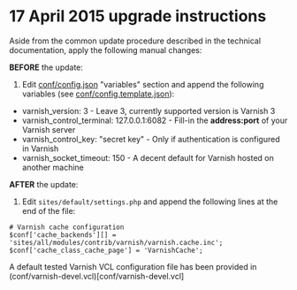 17 April 2015 upgrade instructions
==================================

Aside from the common update procedure described in the technical documentation, apply the following manual changes:

__BEFORE__ the update:

1. Edit [conf/config.json](conf/config.json) "variables" section and append the following variables (see [conf/config.template.json](config.template.json)):
  * varnish_version: 3 - Leave 3, currently supported version is Varnish 3
  * varnish_control_terminal: 127.0.0.1:6082 - Fill-in the __address:port__ of your Varnish server
  * varnish_control_key: "secret key" - Only if authentication is configured in Varnish
  * varnish_socket_timeout: 150 - A decent default for Varnish hosted on another machine

__AFTER__ the update:

1. Edit `sites/default/settings.php` and append the following lines at the end of the file:
```
# Varnish cache configuration
$conf['cache_backends'][] = 'sites/all/modules/contrib/varnish/varnish.cache.inc';
$conf['cache_class_cache_page'] = 'VarnishCache';
```

A default tested Varnish VCL configuration file has been provided in (conf/varnish-devel.vcl)[conf/varnish-devel.vcl]
